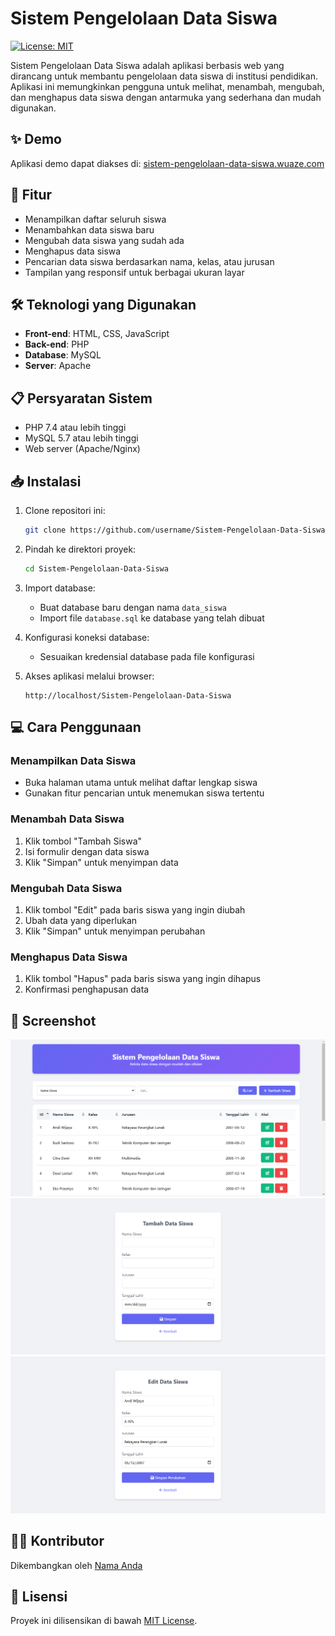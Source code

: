 # Sistem Pengelolaan Data Siswa

[![License: MIT](https://img.shields.io/badge/License-MIT-yellow.svg)](https://opensource.org/licenses/MIT)

Sistem Pengelolaan Data Siswa adalah aplikasi berbasis web yang dirancang untuk membantu pengelolaan data siswa di institusi pendidikan. Aplikasi ini memungkinkan pengguna untuk melihat, menambah, mengubah, dan menghapus data siswa dengan antarmuka yang sederhana dan mudah digunakan.

## ✨ Demo

Aplikasi demo dapat diakses di: [sistem-pengelolaan-data-siswa.wuaze.com](http://sistem-pengelolaan-data-siswa.wuaze.com)

## 🚀 Fitur

-   Menampilkan daftar seluruh siswa
-   Menambahkan data siswa baru
-   Mengubah data siswa yang sudah ada
-   Menghapus data siswa
-   Pencarian data siswa berdasarkan nama, kelas, atau jurusan
-   Tampilan yang responsif untuk berbagai ukuran layar

## 🛠️ Teknologi yang Digunakan

-   **Front-end**: HTML, CSS, JavaScript
-   **Back-end**: PHP
-   **Database**: MySQL
-   **Server**: Apache

## 📋 Persyaratan Sistem

-   PHP 7.4 atau lebih tinggi
-   MySQL 5.7 atau lebih tinggi
-   Web server (Apache/Nginx)

## 📥 Instalasi

1. Clone repositori ini:

    ```bash
    git clone https://github.com/username/Sistem-Pengelolaan-Data-Siswa.git
    ```

2. Pindah ke direktori proyek:

    ```bash
    cd Sistem-Pengelolaan-Data-Siswa
    ```

3. Import database:

    - Buat database baru dengan nama `data_siswa`
    - Import file `database.sql` ke database yang telah dibuat

4. Konfigurasi koneksi database:

    - Sesuaikan kredensial database pada file konfigurasi

5. Akses aplikasi melalui browser:
    ```
    http://localhost/Sistem-Pengelolaan-Data-Siswa
    ```

## 💻 Cara Penggunaan

### Menampilkan Data Siswa

-   Buka halaman utama untuk melihat daftar lengkap siswa
-   Gunakan fitur pencarian untuk menemukan siswa tertentu

### Menambah Data Siswa

1. Klik tombol "Tambah Siswa"
2. Isi formulir dengan data siswa
3. Klik "Simpan" untuk menyimpan data

### Mengubah Data Siswa

1. Klik tombol "Edit" pada baris siswa yang ingin diubah
2. Ubah data yang diperlukan
3. Klik "Simpan" untuk menyimpan perubahan

### Menghapus Data Siswa

1. Klik tombol "Hapus" pada baris siswa yang ingin dihapus
2. Konfirmasi penghapusan data

## 📸 Screenshot

![Dashboard](/screenshots/dashboard.png)
![Form Tambah Siswa](/screenshots/form-tambah.png)
![Form Edit Siswa](/screenshots/form-edit.png)

## 👨‍💻 Kontributor

Dikembangkan oleh [Nama Anda](https://github.com/username)

## 📄 Lisensi

Proyek ini dilisensikan di bawah [MIT License](LICENSE).
